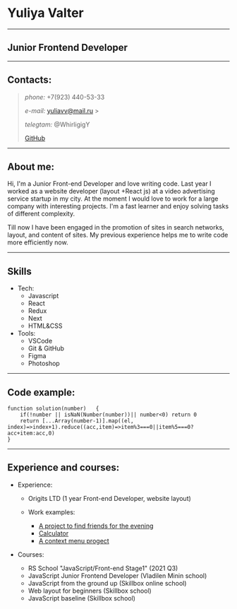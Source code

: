 # Yuliya Valter

---

## Junior Frontend Developer

---

## Contacts:

> _phone:_ +7(923) 440-53-33
>
> _e-mail:_ yuliavv@mail.ru >
>
> _telegtam:_ @WhirligigY
>
> [GitHub](https://github.com/whirligigY)

---

## About me:

Hi, I'm a Junior Front-end Developer and love writing code. Last year I worked as a website developer (layout +React js) at a video advertising service startup in my city. At the moment I would love to work for a large company with interesting projects. I'm a fast learner and enjoy solving tasks of different complexity.

Till now I have been engaged in the promotion of sites in search networks, layout, and content of sites. My previous experience helps me to write code more efficiently now.

---

## Skills

- Tech:
  - Javascript
  - React
  - Redux
  - Next
  - HTML&CSS
- Tools:
  - VSCode
  - Git & GitHub
  - Figma
  - Photoshop

---

## Code example:

```
function solution(number)	{
  	if(!number || isNaN(Number(number))|| number<0) return 0
  	return [...Array(number-1)].map((el, index)=>index+1).reduce((acc,item)=>item%3===0||item%5===0? acc+item:acc,0)
}
```

---

## Experience and courses:

- Experience:

  - Origits LTD (1 year Front-end Developer, website layout)

  - Work examples:
    - [A project to find friends for the evening](https://github.com/whirligigfast-company-filter)
    - [Calculator](https://github.com/whirligigY/calculator)
    - [A context menu progect](https://github.com/whirligigY/hackathon)

- Courses:

  - RS School "JavaScript/Front-end Stage1" (2021 Q3)
  - JavaScript Junior Frontend Developer (Vladilen Minin school)
  - JavaScript from the ground up (Skillbox online school)
  - Web layout for beginners (Skillbox school)
  - JavaScript baseline (Skillbox school)

